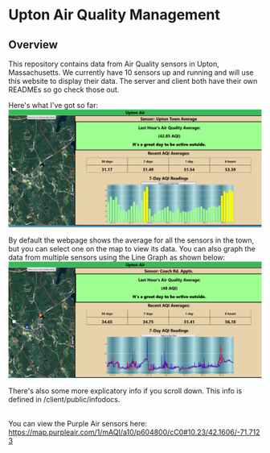 # Upton Air Quality Management
## Overview
This repository contains data from Air Quality sensors in Upton, Massachusetts. We currently have 10 sensors up and running and will use this website to display their data. The server and client both have their own READMEs so go check those out.

Here's what I've got so far:
![image](https://github.com/KeenanSegenchuk/UptonAir/blob/main/images/HomeBarGraph.PNG)


By default the webpage shows the average for all the sensors in the town, but you can select one on the map to view its data. You can also graph the data from multiple sensors using the Line Graph as shown below:
![image](https://github.com/KeenanSegenchuk/UptonAir/blob/main/images/HomeLineGraph.PNG)

There's also some more explicatory info if you scroll down. This info is defined in /client/public/infodocs.

<br> You can view the Purple Air sensors here: https://map.purpleair.com/1/mAQI/a10/p604800/cC0#10.23/42.1606/-71.7123
